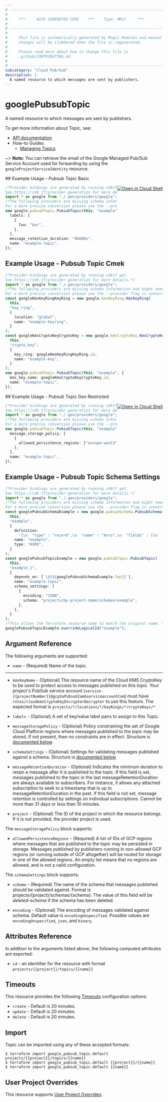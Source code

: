 ```yaml
---
# ----------------------------------------------------------------------------
#
#     ***     AUTO GENERATED CODE    ***    Type: MMv1     ***
#
# ----------------------------------------------------------------------------
#
#     This file is automatically generated by Magic Modules and manual
#     changes will be clobbered when the file is regenerated.
#
#     Please read more about how to change this file in
#     .github/CONTRIBUTING.md.
#
# ----------------------------------------------------------------------------
subcategory: "Cloud Pub/Sub"
description: |-
  A named resource to which messages are sent by publishers.
---
```


# googlePubsubTopic

A named resource to which messages are sent by publishers.

To get more information about Topic, see:

* [API documentation](https://cloud.google.com/pubsub/docs/reference/rest/v1/projects.topics)
* How-to Guides
  * [Managing Topics](https://cloud.google.com/pubsub/docs/admin#managing_topics)

\~> **Note:** You can retrieve the email of the Google Managed Pub/Sub Service Account used for forwarding
by using the `googleProjectServiceIdentity` resource.

<div class = "oics-button" style="float: right; margin: 0 0 -15px">
  <a href="https://console.cloud.google.com/cloudshell/open?cloudshell_git_repo=https%3A%2F%2Fgithub.com%2Fterraform-google-modules%2Fdocs-examples.git&cloudshell_working_dir=pubsub_topic_basic&cloudshell_image=gcr.io%2Fgraphite-cloud-shell-images%2Fterraform%3Alatest&open_in_editor=main.tf&cloudshell_print=.%2Fmotd&cloudshell_tutorial=.%2Ftutorial.md" target="_blank">
    <img alt="Open in Cloud Shell" src="//gstatic.com/cloudssh/images/open-btn.svg" style="max-height: 44px; margin: 32px auto; max-width: 100%;">
  </a>
</div>
## Example Usage - Pubsub Topic Basic

```typescript
/*Provider bindings are generated by running cdktf get.
See https://cdk.tf/provider-generation for more details.*/
import * as google from "./.gen/providers/google";
/*The following providers are missing schema information and might need manual adjustments to synthesize correctly: google.
For a more precise conversion please use the --provider flag in convert.*/
new google.pubsubTopic.PubsubTopic(this, "example", {
  labels: [
    {
      foo: "bar",
    },
  ],
  message_retention_duration: "86600s",
  name: "example-topic",
});

```

## Example Usage - Pubsub Topic Cmek

```typescript
/*Provider bindings are generated by running cdktf get.
See https://cdk.tf/provider-generation for more details.*/
import * as google from "./.gen/providers/google";
/*The following providers are missing schema information and might need manual adjustments to synthesize correctly: google.
For a more precise conversion please use the --provider flag in convert.*/
const googleKmsKeyRingKeyRing = new google.kmsKeyRing.KmsKeyRing(
  this,
  "key_ring",
  {
    location: "global",
    name: "example-keyring",
  }
);
const googleKmsCryptoKeyCryptoKey = new google.kmsCryptoKey.KmsCryptoKey(
  this,
  "crypto_key",
  {
    key_ring: googleKmsKeyRingKeyRing.id,
    name: "example-key",
  }
);
new google.pubsubTopic.PubsubTopic(this, "example", {
  kms_key_name: googleKmsCryptoKeyCryptoKey.id,
  name: "example-topic",
});

```

<div class = "oics-button" style="float: right; margin: 0 0 -15px">
  <a href="https://console.cloud.google.com/cloudshell/open?cloudshell_git_repo=https%3A%2F%2Fgithub.com%2Fterraform-google-modules%2Fdocs-examples.git&cloudshell_working_dir=pubsub_topic_geo_restricted&cloudshell_image=gcr.io%2Fgraphite-cloud-shell-images%2Fterraform%3Alatest&open_in_editor=main.tf&cloudshell_print=.%2Fmotd&cloudshell_tutorial=.%2Ftutorial.md" target="_blank">
    <img alt="Open in Cloud Shell" src="//gstatic.com/cloudssh/images/open-btn.svg" style="max-height: 44px; margin: 32px auto; max-width: 100%;">
  </a>
</div>
## Example Usage - Pubsub Topic Geo Restricted

```typescript
/*Provider bindings are generated by running cdktf get.
See https://cdk.tf/provider-generation for more details.*/
import * as google from "./.gen/providers/google";
/*The following providers are missing schema information and might need manual adjustments to synthesize correctly: google.
For a more precise conversion please use the --provider flag in convert.*/
new google.pubsubTopic.PubsubTopic(this, "example", {
  message_storage_policy: [
    {
      allowed_persistence_regions: ["europe-west3"],
    },
  ],
  name: "example-topic",
});

```

## Example Usage - Pubsub Topic Schema Settings

```typescript
/*Provider bindings are generated by running cdktf get.
See https://cdk.tf/provider-generation for more details.*/
import * as google from "./.gen/providers/google";
/*The following providers are missing schema information and might need manual adjustments to synthesize correctly: google.
For a more precise conversion please use the --provider flag in convert.*/
const googlePubsubSchemaExample = new google.pubsubSchema.PubsubSchema(
  this,
  "example",
  {
    definition:
      '{\n  "type" : "record",\n  "name" : "Avro",\n  "fields" : [\n    {\n      "name" : "StringField",\n      "type" : "string"\n    },\n    {\n      "name" : "IntField",\n      "type" : "int"\n    }\n  ]\n}\n',
    name: "example",
    type: "AVRO",
  }
);
const googlePubsubTopicExample = new google.pubsubTopic.PubsubTopic(
  this,
  "example_1",
  {
    depends_on: [`\${${googlePubsubSchemaExample.fqn}}`],
    name: "example-topic",
    schema_settings: [
      {
        encoding: "JSON",
        schema: "projects/my-project-name/schemas/example",
      },
    ],
  }
);
/*This allows the Terraform resource name to match the original name. You can remove the call if you don't need them to match.*/
googlePubsubTopicExample.overrideLogicalId("example");

```

## Argument Reference

The following arguments are supported:

* `name` -
  (Required)
  Name of the topic.

***

*   `kmsKeyName` -
    (Optional)
    The resource name of the Cloud KMS CryptoKey to be used to protect access
    to messages published on this topic. Your project's PubSub service account
    (`service-{{projectNumber}}@gcpSaPubsubIamGserviceaccountCom`) must have
    `roles/cloudkmsCryptoKeyEncrypterDecrypter` to use this feature.
    The expected format is `projects/*/locations/*/keyRings/*/cryptoKeys/*`

*   `labels` -
    (Optional)
    A set of key/value label pairs to assign to this Topic.

*   `messageStoragePolicy` -
    (Optional)
    Policy constraining the set of Google Cloud Platform regions where
    messages published to the topic may be stored. If not present, then no
    constraints are in effect.
    Structure is [documented below](#nested_message_storage_policy).

*   `schemaSettings` -
    (Optional)
    Settings for validating messages published against a schema.
    Structure is [documented below](#nested_schema_settings).

*   `messageRetentionDuration` -
    (Optional)
    Indicates the minimum duration to retain a message after it is published
    to the topic. If this field is set, messages published to the topic in
    the last messageRetentionDuration are always available to subscribers.
    For instance, it allows any attached subscription to seek to a timestamp
    that is up to messageRetentionDuration in the past. If this field is not
    set, message retention is controlled by settings on individual subscriptions.
    Cannot be more than 31 days or less than 10 minutes.

*   `project` - (Optional) The ID of the project in which the resource belongs.
    If it is not provided, the provider project is used.

<a name="nested_message_storage_policy"></a>The `messageStoragePolicy` block supports:

* `allowedPersistenceRegions` -
  (Required)
  A list of IDs of GCP regions where messages that are published to
  the topic may be persisted in storage. Messages published by
  publishers running in non-allowed GCP regions (or running outside
  of GCP altogether) will be routed for storage in one of the
  allowed regions. An empty list means that no regions are allowed,
  and is not a valid configuration.

<a name="nested_schema_settings"></a>The `schemaSettings` block supports:

*   `schema` -
    (Required)
    The name of the schema that messages published should be
    validated against. Format is projects/{project}/schemas/{schema}.
    The value of this field will be *deleted-schema*
    if the schema has been deleted.

*   `encoding` -
    (Optional)
    The encoding of messages validated against schema.
    Default value is `encodingUnspecified`.
    Possible values are `encodingUnspecified`, `json`, and `binary`.

## Attributes Reference

In addition to the arguments listed above, the following computed attributes are exported:

* `id` - an identifier for the resource with format `projects/{{project}}/topics/{{name}}`

## Timeouts

This resource provides the following
[Timeouts](https://developer.hashicorp.com/terraform/plugin/sdkv2/resources/retries-and-customizable-timeouts) configuration options:

* `create` - Default is 20 minutes.
* `update` - Default is 20 minutes.
* `delete` - Default is 20 minutes.

## Import

Topic can be imported using any of these accepted formats:

```console
$ terraform import google_pubsub_topic.default projects/{{project}}/topics/{{name}}
$ terraform import google_pubsub_topic.default {{project}}/{{name}}
$ terraform import google_pubsub_topic.default {{name}}
```

## User Project Overrides

This resource supports [User Project Overrides](https://registry.terraform.io/providers/hashicorp/google/latest/docs/guides/provider_reference#user_project_override).
